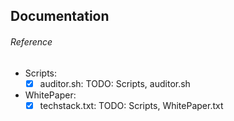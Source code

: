 ## Documentation

###### Reference 
- Scripts:
  -[x] auditor.sh: TODO: Scripts, auditor.sh
- WhitePaper:
  -[x] techstack.txt: TODO: Scripts, WhitePaper.txt